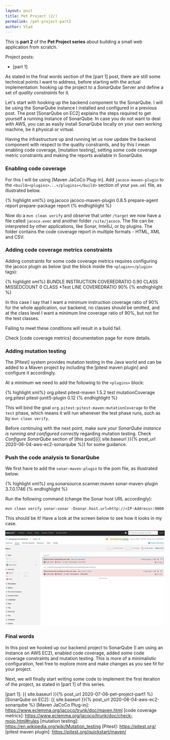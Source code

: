 ```yaml
---
layout: post
title: Pet Project (2/)
permalink: /pet-project-part2
author: Vlad
---
```

This is **part 2** of the **Pet Project series** about building a small web application from scratch.

Project posts:
* [part 1]

As stated in the final words section of the [part 1] post, there are still some technical points I want to address, before starting with
the actual implementation: hooking up the project to a _SonarQube_ Server and define a set of _quality constraints_ for it. 

Let's start with hooking up the backend component to the SonarQube. I will be using the SonarQube instance I installed and configured 
in a previous post. The post [SonarQube on EC2] explains the steps required to get yourself a running instance of SonarQube. In case 
you do not want to deal with AWS, you can as easily install SonarQube locally on your own working machine, be it physical or virtual.

Having the infrastructure up and running let us now update the backend component with respect to the quality constraints, and 
by this I mean enabling code coverage, [mutation testing], setting some code coverage metric constraints and 
making the reports available in SonarQube.

### Enabling code coverage
For this I will be using [Maven JaCoCo Plug-in]. Add `jacoco-maven-plugin` to the `<build><plugins>...</plugins></build>` 
section of your `pom.xml` file, as illustrated below.

{% highlight xml%}
<plugin>
    <groupId>org.jacoco</groupId>
    <artifactId>jacoco-maven-plugin</artifactId>
    <version>0.8.5</version>
    <executions>
        <execution>
            <goals>
                <goal>prepare-agent</goal>
            </goals>
        </execution>
        <execution>
            <id>report</id>
            <phase>prepare-package</phase>
            <goals>
                <goal>report</goal>
            </goals>
        </execution>
    </executions>
</plugin>
{% endhighlight %}

Now do a `mvn clean verify` and observe that unter `/target` we now have a file called `jacoco.exec` and another folder `/site/jacoco`.
The file can be interpreted by other applications, like Sonar, IntelliJ, or by plugins.
The folder contains the code coverage report in multiple formats - HTML, XML and CSV.

### Adding code coverage metrics constraints
Adding constraints for some code coverage metrics requires configuring the jacoco plugin as below (put the block inside the `<plugin></plugin>` tags):

{% highlight xml%}
<configuration>
    <rules>
        <rule>
            <element>BUNDLE</element>
            <limits>
                <limit>
                    <counter>INSTRUCTION</counter>
                    <value>COVEREDRATIO</value>
                    <minimum>0.90</minimum>
                </limit>
                <limit>
                    <counter>CLASS</counter>
                    <value>MISSEDCOUNT</value>
                    <maximum>0</maximum>
                </limit>
            </limits>
        </rule>
        <rule>
            <element>CLASS</element>
            <excludes>
                <exclude>*Test</exclude>
            </excludes>
            <limits>
                <limit>
                    <counter>LINE</counter>
                    <value>COVEREDRATIO</value>
                    <minimum>90%</minimum>
                </limit>
            </limits>
        </rule>
    </rules>
</configuration>
{% endhighlight %}

In this case I say that I want a minimum instruction coverage ratio of 90% for the whole application, our backend, no classes should be omitted, and at the class level 
I want a minimum line coverage ratio of 90%, but not for the test classes.

Failing to meet these conditions will result in a build fail.

Check [code coverage metrics] documentation page for more details.

### Adding mutation testing

The [Pitest] system provides mutation testing in the Java world and can be added to a Maven project by including the [pitest maven plugin] and configure it accordingly.

At a minimum we need to add the following to the `<plugins>` block:

{% highlight xml%}
<plugin>
    <groupId>org.pitest</groupId>
    <artifactId>pitest-maven</artifactId>
    <version>1.5.2</version>
    <executions>
        <execution>
            <phase>test</phase>
            <goals>
                <goal>mutationCoverage</goal>
            </goals>
        </execution>
    </executions>
    <dependencies>
        <dependency>
            <groupId>org.pitest</groupId>
            <artifactId>pitest-junit5-plugin</artifactId>
            <version>0.12</version>
        </dependency>
    </dependencies>
</plugin>
{% endhighlight %}

This will bind the goal `org.pitest:pitest-maven:mutationCoverage` to the `test` phase, 
which means it will run whenever the test phase runs, such as by `mvn clean verify`.

Before continuing with the next point, make sure your _SonarQube instance is running and configured correctly_ regarding mutation testing. 
Check _Configure SonarQube_ section of [this post]({{ site.baseurl }}{% post_url 2020-06-04-aws-ec2-sonarqube %}) for some guidance. 

### Push the code analysis to SonarQube

We first have to add the `sonar-maven-plugin` to the pom file, as illustrated below:

{% highlight xml%}
<plugin>
    <groupId>org.sonarsource.scanner.maven</groupId>
    <artifactId>sonar-maven-plugin</artifactId>
    <version>3.7.0.1746</version>
</plugin>
{% endhighlight %}

Run the following command (change the Sonar host URL accordingly):

```
mvn clean verify sonar:sonar -Dsonar.host.url=http://<IP-Address>:9000
```

This should be it! Have a look at the screen below to see how it looks in my case.

![sonar-mt-plugin](./assets/images/sonar-pet-project.png)

### Final words

In this post we hooked up our backend project to SonarQube (I am using an instance on AWS EC2), enabled code coverage, 
added some code coverage constraints and mutation testing. This is more of a minimalistic configuration, feel free to explore more and 
make changes as you see fit for your project. 

Next, we will finally start writing some code to implement the first iteration of the project, as stated in [part 1] of this series.

[part 1]: {{ site.baseurl }}{% post_url 2020-07-06-pet-project-part1 %}
[SonarQube on EC2]: {{ site.baseurl }}{% post_url 2020-06-04-aws-ec2-sonarqube %}
[Maven JaCoCo Plug-in]: https://www.eclemma.org/jacoco/trunk/doc/maven.html
[code coverage metrics]: https://www.eclemma.org/jacoco/trunk/doc/check-mojo.html#rules
[mutation testing]: https://en.wikipedia.org/wiki/Mutation_testing
[Pitest]: https://pitest.org/
[pitest maven plugin]: https://pitest.org/quickstart/maven/
